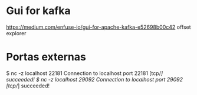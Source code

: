 # Gui for kafka
https://medium.com/enfuse-io/gui-for-apache-kafka-e52698b00c42
offset explorer

# Portas externas
$ nc -z localhost 22181
Connection to localhost port 22181 [tcp/*] succeeded!
$ nc -z localhost 29092
Connection to localhost port 29092 [tcp/*] succeeded!
